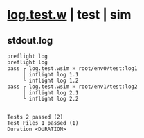 # [log.test.w](../../../../../examples/tests/sdk_tests/log.test.w) | test | sim

## stdout.log
```log
preflight log
preflight log
pass ┌ log.test.wsim » root/env0/test:log1
     │ inflight log 1.1
     └ inflight log 1.2
pass ┌ log.test.wsim » root/env1/test:log2
     │ inflight log 2.1
     └ inflight log 2.2
 
 
Tests 2 passed (2)
Test Files 1 passed (1)
Duration <DURATION>
```

